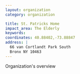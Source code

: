 ```yaml
---
layout: organization
category: organization

title: St. Patricks Home
impact_area: The Elderly
keywords: 
coordinates: 40.88402,-73.88847
address: |
  66 van Cortlandt Park South
  Bronx NY 10463
---
```

Organization's overview
